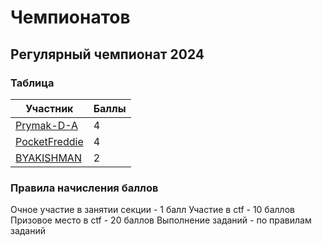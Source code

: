 # Чемпионатов

## Регулярный чемпионат 2024

### Таблица

| Участник | Баллы |
| -------- | ----- |
| [Prymak-D-A](https://github.com/Prymak-D-A) | 4 |
| [PocketFreddie](https://github.com/PocketFreddie) | 4 |
| [BYAKISHMAN](https://github.com/byakishman) | 2 |

### Правила начисления баллов

Очное участие в занятии секции - 1 балл
Участие в ctf - 10 баллов
Призовое место в ctf - 20 баллов
Выполнение заданий - по правилам заданий
